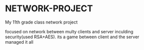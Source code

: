 # NETWORK-PROJECT
My 11th grade class network project

focused on network between multy clients and server inculding security(used RSA+AES).
its a game between client and the server managed it all
